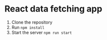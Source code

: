 # React data fetching app

1. Clone the repository
2. Run `npm install`
3. Start the server `npm run start`